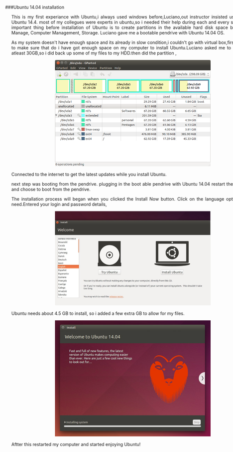 

###Ubuntu 14.04 installation

<div style="width:800px; margin:0 auto;">


<div align="justify" style="margin-left:2.5%" style="margin-right:3%">



This is my first experiance with Ubuntu,i always used windows before,Luciano,out instructor insisted us to install Ubuntu 14.4. most of my collegues were experts in ubuntu,so i needed their help during each and every steps . The important thing before installation of Ubuntu is to create partitions in the available hard disk space by opening Manage, Computer Management, Storage. Luciano gave me a bootable pendrive with Ubuntu 14.04 OS.

As my system doesn't have enough space and its already in slow condition,i couldn't go with virtual box,first i wanted to make sure that do i have got enough space on my computer to install Ubuntu.Luciano asked me to make free atleast 30GB,so i did back up some of my files to my HDD.then did the partition ,





<center><img src="img/partition.png"width="500"/></center>



Connected to the internet to get the latest updates while you install Ubuntu.

next step was booting from the pendrive. plugging in the boot able pendrive with Ubuntu 14.04 restart the computer and choose to boot from the pendrive. 

 The installation process will began when you clicked the Install Now button.
 Click on the language option what i  need.Entered your login and password details,
 
 
 
 
<center><img src="img/ubuntu.png"width="500"/></center>




Ubuntu needs about 4.5 GB to install, so i added a few extra GB to allow for my files.



<center><img src="img/install.png" width="500"/></center>





Aftter this restarted my computer and started enjoying Ubuntu!

</div>
</div>

